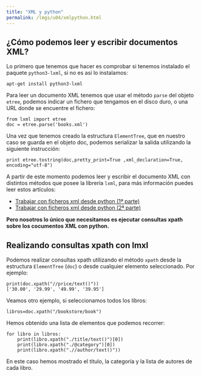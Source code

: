 ```yaml
---
title: "XML y python"
permalink: /lmgs/u04/xmlpython.html
---
```


## ¿Cómo podemos leer y escribir documentos XML?

Lo primero que tenemos que hacer es comprobar si tenemos instalado el paquete `python3-lxml`, si no es así lo instalamos:

    apt-get install python3-lxml

Para leer un documento XML tenemos que usar el método `parse` del objeto `etree`, podemos indicar un fichero que tengamos en el disco duro, o una URL donde se encuentre el fichero:

    from lxml import etree
    doc = etree.parse('books.xml')

Una vez que tenemos creado la estructura `ElementTree`, que en nuestro caso se guarda en el objeto doc, podemos serializar la salida utilizando la siguiente instrucción:

    print etree.tostring(doc,pretty_print=True ,xml_declaration=True, encoding="utf-8")

A partir de este momento podemos leer y escribir el documento XML con distintos métodos que posee la librería `lxml`, para más información puedes leer estos artículos:

* [Trabajar con ficheros xml desde python (1ª parte)](http://www.josedomingo.org/pledin/2015/01/trabajar-con-ficheros-xml-desde-python_1/)
* [Trabajar con ficheros xml desde python (2ª parte)](http://www.josedomingo.org/pledin/2015/01/trabajar-con-ficheros-xml-desde-python_2/)

**Pero nosotros lo único que necesitamos es ejecutar consultas xpath sobre los cocumentos XML con python.**

## Realizando consultas xpath con lmxl

Podemos realizar consultas xpath utilizando el método `xpath` desde la estructura `ElementTree` (`doc`) o desde cualquier elemento seleccionado. Por ejemplo:

    print(doc.xpath("//price/text()"))
    ['30.00', '29.99', '49.99', '39.95']

Veamos otro ejemplo, si seleccionamos todos los libros:

    libros=doc.xpath("/bookstore/book")

Hemos obtenido una lista de elementos que podemos recorrer:

    for libro in libros:
        print(libro.xpath("./title/text()")[0])
        print(libro.xpath("./@category")[0])
        print(libro.xpath(".//author/text()"))

En este caso hemos mostrado el título, la categoría y la lista de autores de cada libro.